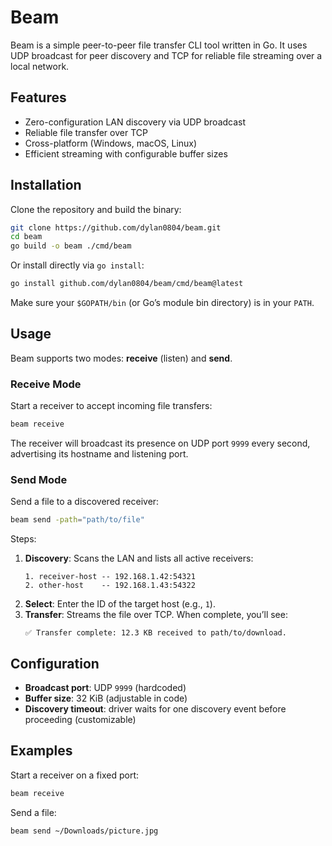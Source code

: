 # Beam

Beam is a simple peer-to-peer file transfer CLI tool written in Go. It uses UDP broadcast for peer discovery and TCP for reliable file streaming over a local network.

## Features

- Zero-configuration LAN discovery via UDP broadcast
- Reliable file transfer over TCP
- Cross-platform (Windows, macOS, Linux)
- Efficient streaming with configurable buffer sizes

## Installation

Clone the repository and build the binary:

```bash
git clone https://github.com/dylan0804/beam.git
cd beam
go build -o beam ./cmd/beam
```

Or install directly via `go install`:

```bash
go install github.com/dylan0804/beam/cmd/beam@latest
```

Make sure your `$GOPATH/bin` (or Go’s module bin directory) is in your `PATH`.

## Usage

Beam supports two modes: **receive** (listen) and **send**.

### Receive Mode

Start a receiver to accept incoming file transfers:

```bash
beam receive
```

The receiver will broadcast its presence on UDP port `9999` every second, advertising its hostname and listening port.

### Send Mode

Send a file to a discovered receiver:

```bash
beam send -path="path/to/file"
```

Steps:

1. **Discovery**: Scans the LAN and lists all active receivers:
   ```
   1. receiver-host -- 192.168.1.42:54321
   2. other-host    -- 192.168.1.43:54322
   ```
2. **Select**: Enter the ID of the target host (e.g., `1`).
3. **Transfer**: Streams the file over TCP. When complete, you’ll see:
   ```
   ✅ Transfer complete: 12.3 KB received to path/to/download.
   ```

## Configuration

- **Broadcast port**: UDP `9999` (hardcoded)
- **Buffer size**: 32 KiB (adjustable in code)
- **Discovery timeout**: driver waits for one discovery event before proceeding (customizable)

## Examples

Start a receiver on a fixed port:

```bash
beam receive
```

Send a file:

```bash
beam send ~/Downloads/picture.jpg
```


